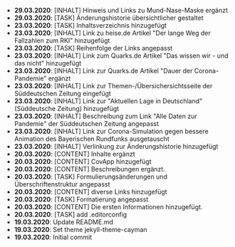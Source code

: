 - **29.03.2020**: [INHALT] Hinweis und Links zu Mund-Nase-Maske ergänzt
- **29.03.2020**: [TASK] Änderungshistorie übersichtlicher gestaltet
- **23.03.2020**: [TASK] Inhaltsverzeichnis hinzugefügt
- **23.03.2020**: [INHALT] Link zu heise.de Artikel "Der lange Weg der Fallzahlen zum RKI" hinzugefügt
- **23.03.2020**: [TASK] Reihenfolge der Links angepasst
- **23.03.2020**: [INHALT] Link zum Quarks.de Artikel "Das wissen wir - und das nicht" hinzugefügt
- **23.03.2020**: [INHALT] Link zur Quarks.de Artikel "Dauer der Corona-Pandemie" ergänzt
- **23.03.2020**: [INHALT] Link zur Themen-/Übersichersichtsseite der Süddeutschen Zeitung eingefügt
- **23.03.2020**: [INHALT] Link zur "Aktuellen Lage in Deutschland" (Süddeutsche Zeitung) hinzugefügt
- **23.03.2020**: [INHALT] Beschreibung zum Link "Alle Daten zur Pandemie" der Süddeutschen Zeitung angepasst
- **23.03.2020**: [INHALT] Link zur Corona-Simulation gegen bessere Animation des Bayerischen Rundfunks ausgetauscht
- **23.03.2020**: [INHALT] Verlinkung zur Änderungshistorie hinzugefügt
- **20.03.2020**: [CONTENT] Inhalte ergänzt
- **20.03.2020**: [CONTENT] CovApp hinzugefügt
- **20.03.2020**: [CONTENT] Beschreibungen ergänzt.
- **20.03.2020**: [TASK] Formulierungsänderungen und Überschriftenstruktur angepasst
- **20.03.2020**: [CONTENT] diverse Links hinzugefügt
- **20.03.2020**: [TASK] Formatierung angepasst
- **20.03.2020**: [CONTENT] Die ersten Informationen hinzugefügt.
- **20.03.2020**: [TASK] add .editorconfig
- **19.03.2020**: Update README.md
- **19.03.2020**: Set theme jekyll-theme-cayman
- **19.03.2020**: Initial commit
